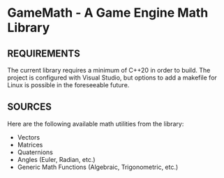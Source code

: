 # GameMath - A Game Engine Math Library

## REQUIREMENTS

The current library requires a minimum of C++20 in order to build. The project
is configured with Visual Studio, but options to add a makefile for Linux is 
possible in the foreseeable future.

## SOURCES

Here are the following available math utilities from the library:
* Vectors
* Matrices
* Quaternions
* Angles (Euler, Radian, etc.)
* Generic Math Functions (Algebraic, Trigonometric, etc.)